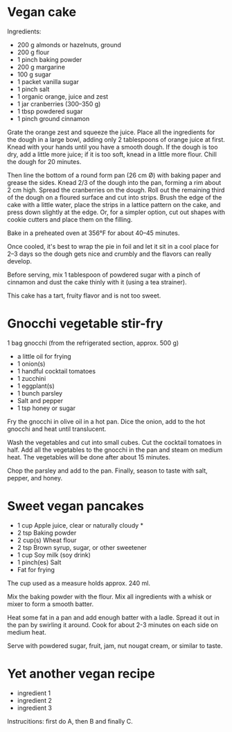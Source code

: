 # Vegan cake

Ingredients:
- 200 g almonds or hazelnuts, ground
- 200 g flour
- 1 pinch baking powder
- 200 g margarine
- 100 g sugar
- 1 packet vanilla sugar
- 1 pinch salt
- 1 organic orange, juice and zest
- 1 jar     cranberries (300–350 g)
- 1 tbsp     powdered sugar
- 1 pinch     ground cinnamon

Grate the orange zest and squeeze the juice. Place all the ingredients for the dough in a large bowl, adding only 2 tablespoons of orange juice at first. Knead with your hands until you have a smooth dough. If the dough is too dry, add a little more juice; if it is too soft, knead in a little more flour. Chill the dough for 20 minutes.

Then line the bottom of a round form pan (26 cm Ø) with baking paper and grease the sides. Knead 2/3 of the dough into the pan, forming a rim about 2 cm high. Spread the cranberries on the dough. Roll out the remaining third of the dough on a floured surface and cut into strips. Brush the edge of the cake with a little water, place the strips in a lattice pattern on the cake, and press down slightly at the edge. Or, for a simpler option, cut out shapes with cookie cutters and place them on the filling.

Bake in a preheated oven at 356°F for about 40–45 minutes.

Once cooled, it's best to wrap the pie in foil and let it sit in a cool place for 2–3 days so the dough gets nice and crumbly and the flavors can really develop.

Before serving, mix 1 tablespoon of powdered sugar with a pinch of cinnamon and dust the cake thinly with it (using a tea strainer).

This cake has a tart, fruity flavor and is not too sweet.



# Gnocchi vegetable stir-fry

1 bag gnocchi (from the refrigerated section, approx. 500 g)
- a little oil for frying
- 1 onion(s)
- 1 handful cocktail tomatoes
- 1 zucchini
- 1 eggplant(s)
- 1 bunch parsley
- Salt and pepper
- 1 tsp honey or sugar

Fry the gnocchi in olive oil in a hot pan. Dice the onion, add to the hot gnocchi and heat until translucent.

Wash the vegetables and cut into small cubes. Cut the cocktail tomatoes in half. Add all the vegetables to the gnocchi in the pan and steam on medium heat. The vegetables will be done after about 15 minutes.

Chop the parsley and add to the pan. Finally, season to taste with salt, pepper, and honey.



# Sweet vegan pancakes

- 1 cup     Apple juice, clear or naturally cloudy *
- 2 tsp     Baking powder
- 2 cup(s)     Wheat flour
- 2 tsp     Brown syrup, sugar, or other sweetener
- 1 cup     Soy milk (soy drink)
- 1 pinch(es)     Salt
- Fat for frying

The cup used as a measure holds approx. 240 ml.

Mix the baking powder with the flour. Mix all ingredients with a whisk or mixer to form a smooth batter.

Heat some fat in a pan and add enough batter with a ladle. Spread it out in the pan by swirling it around. Cook for about 2-3 minutes on each side on medium heat.

Serve with powdered sugar, fruit, jam, nut nougat cream, or similar to taste.

# Yet another vegan recipe

- ingredient 1
- ingredient 2
- ingredient 3

Instrucitions: first do A, then B and finally C.
